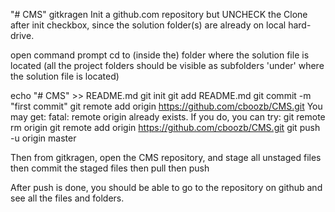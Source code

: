 "# CMS" 
gitkragen 
Init a github.com repository but UNCHECK the Clone after init checkbox, since the solution folder(s) are already on local hard-drive.

open command prompt
cd to (inside the) folder where the solution file is located (all the project folders should be visible as subfolders 'under' where the solution file is located)

echo "# CMS" >> README.md
git init
git add README.md
git commit -m "first commit"
git remote add origin https://github.com/cboozb/CMS.git
 You may get: fatal: remote origin already exists. 
 If you do, you can try: git remote rm origin 
 git remote add origin https://github.com/cboozb/CMS.git
 git push -u origin master
 
 Then from gitkragen, open the CMS repository,
 and 
 stage all unstaged files 
 then 
 commit the staged files 
 then
 pull
then 
push

After push is done, you should be able to go to the repository on github and see all the files and folders. 
 
 

